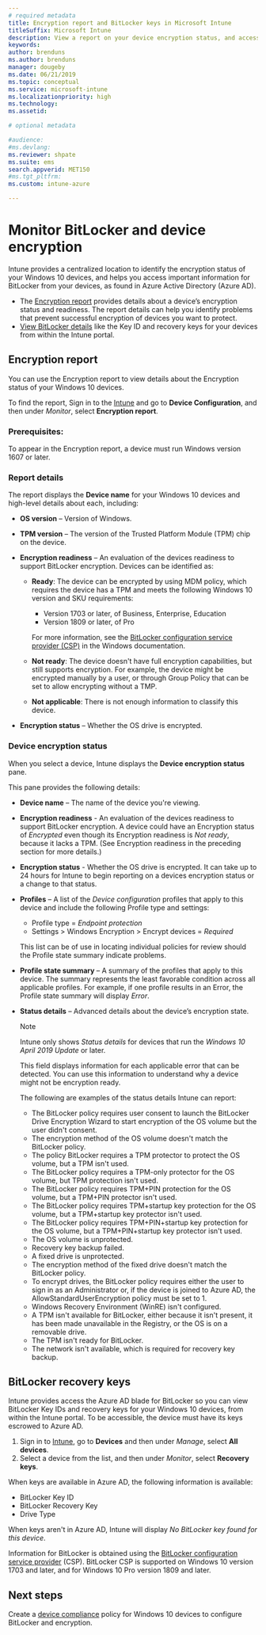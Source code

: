 ```yaml
---
# required metadata
title: Encryption report and BitLocker keys in Microsoft Intune
titleSuffix: Microsoft Intune
description: View a report on your device encryption status, and access BitLocker recovery keys from within the Microsoft Intune portal.
keywords:
author: brenduns
ms.author: brenduns
manager: dougeby
ms.date: 06/21/2019
ms.topic: conceptual
ms.service: microsoft-intune
ms.localizationpriority: high
ms.technology:
ms.assetid:  

# optional metadata

#audience:
#ms.devlang:
ms.reviewer: shpate
ms.suite: ems
search.appverid: MET150
#ms.tgt_pltfrm:
ms.custom: intune-azure

---
```


# Monitor BitLocker and device encryption  
Intune provides a centralized location to identify the encryption status of your Windows 10 devices, and helps you access important information for BitLocker from your devices, as found in Azure Active Directory (Azure AD).  

- The [Encryption report](#encryption-report) provides details about a device’s encryption status and readiness. The report details can help you identify problems that prevent successful encryption of devices you want to protect.  
- [View BitLocker details](#bitlocker-recovery-keys) like the Key ID and recovery keys for your devices from within the Intune portal.  

## Encryption report
You can use the Encryption report to view details about the Encryption status of your Windows 10 devices.  

To find the report, Sign in to the [Intune](https://aka.ms/intuneportal) and go to **Device Configuration**, and then under *Monitor*, select **Encryption report**.  

### Prerequisites:
To appear in the Encryption report, a device must run Windows version 1607 or later.  

### Report details
The report displays the **Device name** for your Windows 10 devices and high-level details about each, including:  
- **OS version** – Version of Windows.  
- **TPM version** – The version of the Trusted Platform Module (TPM) chip on the device.  
- **Encryption readiness** – An evaluation of the devices readiness to support BitLocker encryption. Devices can be identified as:
  - **Ready**: The device can be encrypted by using MDM policy, which requires the device has a TPM and meets the following Windows 10 version and SKU requirements:
    - Version 1703 or later, of Business, Enterprise, Education
    - Version 1809 or later, of Pro  
  
    For more information, see the [BitLocker configuration service provider (CSP)](https://docs.microsoft.com/windows/client-management/mdm/bitlocker-csp) in the Windows documentation.  

  - **Not ready**: The device doesn't have full encryption capabilities, but still supports encryption. For example, the device might be encrypted manually by a user, or through Group Policy that can be set to allow encrypting without a TMP.
  - **Not applicable**: There is not enough information to classify this device.  

- **Encryption status** – Whether the OS drive is encrypted. 


### Device encryption status
When you select a device, Intune displays the **Device encryption status** pane.

This pane provides the following details:  
- **Device name** – The name of the device you're viewing.  
- **Encryption readiness** - An evaluation of the devices readiness to support BitLocker encryption. A device could have an Encryption status of *Encrypted* even though its Encryption readiness is *Not ready*, because it lacks a TPM. (See Encryption readiness in the preceding section for more details.)
- **Encryption status** - Whether the OS drive is encrypted. It can take up to 24 hours for Intune to begin reporting on a devices encryption status or a change to that status.  
- **Profiles** – A list of the *Device configuration* profiles that apply to this device and include the following Profile type and settings:  
  - Profile type = *Endpoint protection*  
  - Settings > Windows Encryption > Encrypt devices = *Required*  

  This list can be of use in locating individual policies for review should the Profile state summary indicate problems.  

- **Profile state summary** – A summary of the profiles that apply to this device. The summary represents the least favorable condition across all applicable profiles. For example, if one profile results in an Error, the Profile state summary will display *Error*.  
- **Status details** – Advanced details about the device’s encryption state. 
  > [!NOTE]  
  > Intune only shows *Status details* for devices that run the *Windows 10 April 2019 Update* or later.
  
  This field displays information for each applicable error that can be detected. You can use this information to understand why a device might not be encryption ready.  

  The following are examples of the status details Intune can report:  

  - The BitLocker policy requires user consent to launch the BitLocker Drive Encryption Wizard to start encryption of the OS volume but the user didn't consent.  
  - The encryption method of the OS volume doesn't match the BitLocker policy.  
  - The policy BitLocker requires a TPM protector to protect the OS volume, but a TPM isn't used.  
  - The BitLocker policy requires a TPM-only protector for the OS volume, but TPM protection isn't used.  
  - The BitLocker policy requires TPM+PIN protection for the OS volume, but a TPM+PIN protector isn't used.  
  - The BitLocker policy requires TPM+startup key protection for the OS volume, but a TPM+startup key protector isn't used.  
  - The BitLocker policy requires TPM+PIN+startup key protection for the OS volume, but a TPM+PIN+startup key protector isn't used.  
  - The OS volume is unprotected.  
  - Recovery key backup failed.  
  - A fixed drive is unprotected.  
  - The encryption method of the fixed drive doesn't match the BitLocker policy.  
  - To encrypt drives, the BitLocker policy requires either the user to sign in as an Administrator or, if the device is joined to Azure AD, the AllowStandardUserEncryption policy must be set to 1.  
  - Windows Recovery Environment (WinRE) isn't configured.  
  - A TPM isn't available for BitLocker, either because it isn't present, it has been made unavailable in the Registry, or the OS is on a removable  drive.  
  - The TPM isn't ready for BitLocker.  
  - The network isn't available, which is required for recovery key backup.  

## BitLocker recovery keys
Intune provides access the Azure AD blade for BitLocker so you can view BitLocker Key IDs and recovery keys for your Windows 10 devices, from within the Intune portal.  To be accessible, the device must have its keys escrowed to Azure AD. 
1. Sign in to [Intune](https://go.microsoft.com/fwlink/?linkid=2090973), go to **Devices** and then under *Manage*, select **All devices**.
2. Select a device from the list, and then under *Monitor*, select **Recovery keys**.  
  
When keys are available in Azure AD, the following information is available:
- BitLocker Key ID
- BitLocker Recovery Key
- Drive Type  

When keys aren't in Azure AD, Intune will display *No BitLocker key found for this device*.  

Information for BitLocker is obtained using the [BitLocker configuration service provider](https://docs.microsoft.com/windows/client-management/mdm/bitlocker-csp) (CSP). BitLocker CSP is supported on Windows 10 version 1703 and later, and for Windows 10 Pro version 1809 and later. 

## Next steps
Create a [device compliance](compliance-policy-create-windows.md) policy for Windows 10 devices to configure BitLocker and encryption.
